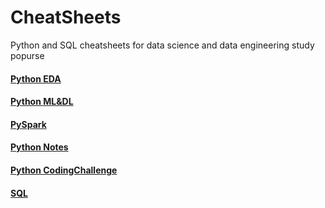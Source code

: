 # CheatSheets
Python and SQL cheatsheets for data science and data engineering study popurse
#### [Python EDA](https://github.com/Hernon7/CheatSheets/blob/master/Notes/python_EDA.md)
#### [Python ML&DL](https://github.com/Hernon7/CheatSheets/blob/master/Notes/python_ML%26DL.md)
#### [PySpark](https://github.com/Hernon7/CheatSheets/blob/master/Notes/python_PySpark.md)
#### [Python Notes](https://github.com/Hernon7/CheatSheets/blob/master/Notes/python_note.md)
#### [Python CodingChallenge](https://github.com/Hernon7/CheatSheets/blob/master/Notes/Coding_Challenge.md)
#### [SQL](https://github.com/Hernon7/CheatSheets/blob/master/Notes/SQL.md)
